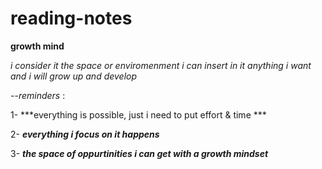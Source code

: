 # reading-notes

**growth mind** 

_i consider it the space or enviromenment i can insert in it anything i want and i will grow up and develop_ 

--*reminders* : 

1- ***everything is possible, just i need to put effort & time ***	

2- ***everything i focus on it happens***	

3- ***the space of oppurtinities i can get with a growth mindset***	
